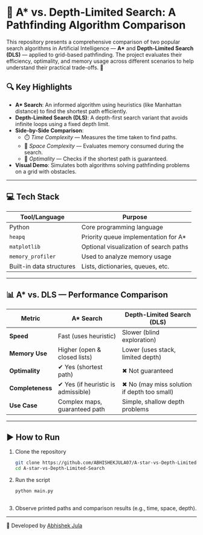 
# 🤖 A* vs. Depth-Limited Search: A Pathfinding Algorithm Comparison

This repository presents a comprehensive comparison of two popular search algorithms in Artificial Intelligence — **A\*** and **Depth-Limited Search (DLS)** — applied to grid-based pathfinding. The project evaluates their efficiency, optimality, and memory usage across different scenarios to help understand their practical trade-offs. 🚀

## 🔍 Key Highlights

- **A\* Search**: An informed algorithm using heuristics (like Manhattan distance) to find the shortest path efficiently.  
- **Depth-Limited Search (DLS)**: A depth-first search variant that avoids infinite loops using a fixed depth limit.  
- **Side-by-Side Comparison**:
  - ⏱️ *Time Complexity* — Measures the time taken to find paths.
  - 🧠 *Space Complexity* — Evaluates memory consumed during the search.
  - 🏁 *Optimality* — Checks if the shortest path is guaranteed.
- **Visual Demo**: Simulates both algorithms solving pathfinding problems on a grid with obstacles.

---

## 💻 Tech Stack

| Tool/Language | Purpose                                      |
|---------------|----------------------------------------------|
| Python        | Core programming language                    |
| `heapq`       | Priority queue implementation for A\*        |
| `matplotlib`  | Optional visualization of search paths       |
| `memory_profiler` | Used to analyze memory usage           |
| Built-in data structures | Lists, dictionaries, queues, etc. |

---

## 📊 A* vs. DLS — Performance Comparison

| Metric          | A* Search                      | Depth-Limited Search (DLS)         |
|-----------------|--------------------------------|------------------------------------|
| **Speed**       | Fast (uses heuristic)          | Slower (blind exploration)         |
| **Memory Use**  | Higher (open & closed lists)   | Lower (uses stack, limited depth)  |
| **Optimality**  | ✔ Yes (shortest path)          | ✖ Not guaranteed                   |
| **Completeness**| ✔ Yes (if heuristic is admissible) | ✖ No (may miss solution if depth too small) |
| **Use Case**    | Complex maps, guaranteed path  | Simple, shallow depth problems     |

---

## ▶️ How to Run

1. Clone the repository  
   ```bash
   git clone https://github.com/ABHISHEKJULA07/A-star-vs-Depth-Limited-Search
   cd A-star-vs-Depth-Limited-Search


2. Run the script

   ```bash
   python main.py
  

3. Observe printed paths and comparison results (e.g., time, space, depth).

---

📌 Developed by [Abhishek Jula](https://www.linkedin.com/in/abhi-jula0711)

```







